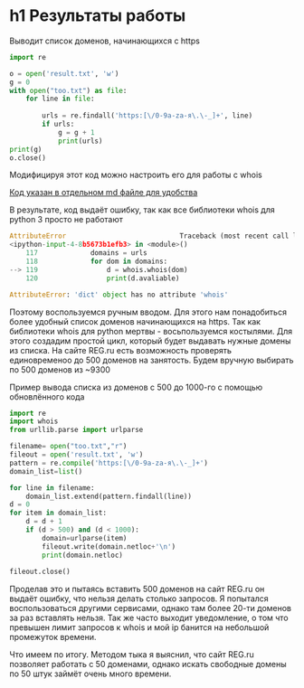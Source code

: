h1 Результаты работы 
=====================

Выводит список доменов, начинающихся с https

```python
import re 

o = open('result.txt', 'w') 
g = 0
with open("too.txt") as file: 
    for line in file: 
        
        urls = re.findall('https:[\/0-9a-zа-я\.\-_]+', line) 
        if urls:
            g = g + 1
            print(urls) 
print(g)
o.close()
```  

Модифицируя этот код можно настроить его для работы с whois

[Код указан в отдельном md файле для удобства](https://github.com/NikitaSyr/Whois/blob/master/code.md)

В результате, код выдаёт ошибку, так как все библиотеки whois для python 3 просто не работают

```python
AttributeError                            Traceback (most recent call last)
<ipython-input-4-8b5673b1efb3> in <module>()
    117             domains = urls
    118             for dom in domains:
--> 119                 d = whois.whois(dom)
    120                 print(d.avaliable)

AttributeError: 'dict' object has no attribute 'whois'
```  

Поэтому воспользуемся ручным вводом. Для этого нам понадобиться более удобный список доменов начинающихся на https. Так как библиотеки whois для python мертвы - восьпользуемся костылями. Для этого создадим простой цикл, который будет выдавать нужные домены из списка. На сайте REG.ru есть возможность проверять единовременоо до 500 доменов на занятость. Будем вручную выбирать по 500 доменов из ~9300

Пример вывода списка из доменов с 500 до 1000-го с помощью обновлённого кода
```python
import re
import whois
from urllib.parse import urlparse

filename= open("too.txt","r")
fileout = open('result.txt', 'w')
pattern = re.compile('https:[\/0-9a-zа-я\.\-_]+')
domain_list=list()

for line in filename:
    domain_list.extend(pattern.findall(line))
d = 0
for item in domain_list:
    d = d + 1
    if (d > 500) and (d < 1000): 
        domain=urlparse(item)
        fileout.write(domain.netloc+'\n')
        print(domain.netloc)
    
fileout.close()

```  

Проделав это и пытаясь вставить 500 доменов на сайт REG.ru он выдаёт ошибку, что нельзя делать столько запросов. Я попытался воспользоваться другими сервисами, однако там более 20-ти доменов за раз вставлять нельзя. Так же часто выходит уведомление, о том что превышен лимит запросов к whois и мой ip банится на небольшой промежуток времени.

Что имеем по итогу. Методом тыка я выяснил, что сайт REG.ru позволяет работать с 50 доменами, однако искать свободные домены по 50 штук займёт очень много времени.

